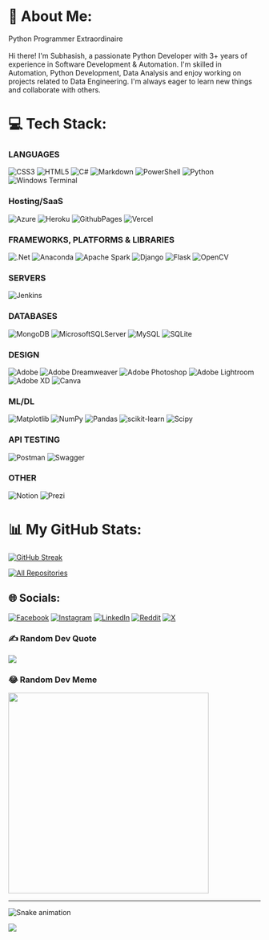 # 💫 About Me:

Python Programmer Extraordinaire<br><br>Hi there! I'm Subhasish, a passionate Python Developer with 3+ years of experience in Software Development & Automation. I'm skilled in Automation, Python Development, Data Analysis and enjoy working on projects related to Data Engineering. I'm always eager to learn new things and collaborate with others.

# 💻 Tech Stack:

### LANGUAGES
![CSS3](https://img.shields.io/badge/css3-%231572B6.svg?style=flat&logo=css3&logoColor=white) 
![HTML5](https://img.shields.io/badge/html5-%23E34F26.svg?style=flat&logo=html5&logoColor=white)
![C#](https://img.shields.io/badge/c%23-%23239120.svg?style=flat&logo=csharp&logoColor=white)
![Markdown](https://img.shields.io/badge/markdown-%23000000.svg?style=flat&logo=markdown&logoColor=white) 
![PowerShell](https://img.shields.io/badge/PowerShell-%235391FE.svg?style=flat&logo=powershell&logoColor=white) 
![Python](https://img.shields.io/badge/python-3670A0?style=flat&logo=python&logoColor=ffdd54) 
![Windows Terminal](https://img.shields.io/badge/Windows%20Terminal-%234D4D4D.svg?style=flat&logo=windows-terminal&logoColor=white) 

### Hosting/SaaS
![Azure](https://img.shields.io/badge/azure-%230072C6.svg?style=flat&logo=microsoftazure&logoColor=white) 
![Heroku](https://img.shields.io/badge/heroku-%23430098.svg?style=flat&logo=heroku&logoColor=white) 
![GithubPages](https://img.shields.io/badge/github%20pages-121013?style=flat&logo=github&logoColor=white) 
![Vercel](https://img.shields.io/badge/vercel-%23000000.svg?style=flat&logo=vercel&logoColor=white) 

### FRAMEWORKS, PLATFORMS & LIBRARIES
![.Net](https://img.shields.io/badge/.NET-5C2D91?style=flat&logo=.net&logoColor=white) 
![Anaconda](https://img.shields.io/badge/Anaconda-%2344A833.svg?style=flat&logo=anaconda&logoColor=white) 
![Apache Spark](https://img.shields.io/badge/Apache%20Spark-FDEE21?style=flat&logo=apachespark&logoColor=black) 
![Django](https://img.shields.io/badge/django-%23092E20.svg?style=flat&logo=django&logoColor=white) 
![Flask](https://img.shields.io/badge/flask-%23000.svg?style=flat&logo=flask&logoColor=white) 
![OpenCV](https://img.shields.io/badge/opencv-%23white.svg?style=flat&logo=opencv&logoColor=white)

### SERVERS
![Jenkins](https://img.shields.io/badge/jenkins-%232C5263.svg?style=flat&logo=jenkins&logoColor=white) 

### DATABASES
![MongoDB](https://img.shields.io/badge/MongoDB-%234ea94b.svg?style=flat&logo=mongodb&logoColor=white) 
![MicrosoftSQLServer](https://img.shields.io/badge/Microsoft%20SQL%20Server-CC2927?style=flat&logo=microsoft%20sql%20server&logoColor=white) 
![MySQL](https://img.shields.io/badge/mysql-%2300000f.svg?style=flat&logo=mysql&logoColor=white) 
![SQLite](https://img.shields.io/badge/sqlite-%2307405e.svg?style=flat&logo=sqlite&logoColor=white) 

### DESIGN
![Adobe](https://img.shields.io/badge/adobe-%23FF0000.svg?style=flat&logo=adobe&logoColor=white) 
![Adobe Dreamweaver](https://img.shields.io/badge/Adobe%20Dreamweaver-FF61F6.svg?style=flat&logo=Adobe%20Dreamweaver&logoColor=white) 
![Adobe Photoshop](https://img.shields.io/badge/adobe%20photoshop-%2331A8FF.svg?style=flat&logo=adobe%20photoshop&logoColor=white) 
![Adobe Lightroom](https://img.shields.io/badge/Adobe%20Lightroom-31A8FF.svg?style=flat&logo=Adobe%20Lightroom&logoColor=white) 
![Adobe XD](https://img.shields.io/badge/Adobe%20XD-470137?style=flat&logo=Adobe%20XD&logoColor=#FF61F6) 
![Canva](https://img.shields.io/badge/Canva-%2300C4CC.svg?style=flat&logo=Canva&logoColor=white) 

### ML/DL
![Matplotlib](https://img.shields.io/badge/Matplotlib-%23ffffff.svg?style=flat&logo=Matplotlib&logoColor=black) 
![NumPy](https://img.shields.io/badge/numpy-%23013243.svg?style=flat&logo=numpy&logoColor=white) 
![Pandas](https://img.shields.io/badge/pandas-%23150458.svg?style=flat&logo=pandas&logoColor=white) 
![scikit-learn](https://img.shields.io/badge/scikit--learn-%23F7931E.svg?style=flat&logo=scikit-learn&logoColor=white) 
![Scipy](https://img.shields.io/badge/SciPy-%230C55A5.svg?style=flat&logo=scipy&logoColor=%white) 

### API TESTING
![Postman](https://img.shields.io/badge/Postman-FF6C37?style=flat&logo=postman&logoColor=white) 
![Swagger](https://img.shields.io/badge/-Swagger-%23Clojure?style=flat&logo=swagger&logoColor=white) 

### OTHER
![Notion](https://img.shields.io/badge/Notion-%23000000.svg?style=flat&logo=notion&logoColor=white)
![Prezi](https://img.shields.io/badge/Prezi-%23000000.svg?style=flat&logo=Prezi&logoColor=white) 

# 📊 My GitHub Stats:

[![GitHub Streak](https://streak-stats.demolab.com?user=methedjangoguy&theme=whatsapp-dark&hide_border=true&border_radius=6.3&date_format=M%20j%5B%2C%20Y%5D&mode=weekly&card_width=600)](https://git.io/streak-stats)

<a href="https://github.com/methedjangoguy?tab=repositories&sort=updated"><img alt="All Repositories" title="All Repositories" src="https://custom-icon-badges.demolab.com/badge/-Click%20Here%20For%20All%20My%20Repos-1F222E?style=for-the-badge&logoColor=white&logo=repo"/></a>

## 🌐 Socials:

[![Facebook](https://img.shields.io/badge/Facebook-%231877F2.svg?logo=Facebook&logoColor=white)](https://facebook.com/subhasishswain096) [![Instagram](https://img.shields.io/badge/Instagram-%23E4405F.svg?logo=Instagram&logoColor=white)](https://instagram.com/subhasishswainofficial) [![LinkedIn](https://img.shields.io/badge/LinkedIn-%230077B5.svg?logo=linkedin&logoColor=white)](https://linkedin.com/in/subhswain) [![Reddit](https://img.shields.io/badge/Reddit-%23FF4500.svg?logo=Reddit&logoColor=white)](https://reddit.com/user/subhasishswain) [![X](https://img.shields.io/badge/X-black.svg?logo=X&logoColor=white)](https://x.com/iSUBHASISHSWAIN)

### ✍️ Random Dev Quote

![](https://quotes-github-readme.vercel.app/api?type=horizontal&theme=radical)

### 😂 Random Dev Meme

<img src='https://randommeme-five.vercel.app/' style="height: 400px;"/>

---
<img src="https://raw.githubusercontent.com/methedjangoguy/methedjangoguy/output/snake.svg" alt="Snake animation" />

[![](https://visitcount.itsvg.in/api?id=methedjangoguy&label=Hello%20Visitors&icon=2&color=0&pretty=true)](https://visitcount.itsvg.in)
<!-- [![](https://visitcount.itsvg.in/api?id=methedjangoguy&label=Hello%20Visitors&color=12&icon=2&pretty=true)](https://visitcount.itsvg.in) -->
<!-- Proudly created with GPRM ( https://gprm.itsvg.in ) -->

